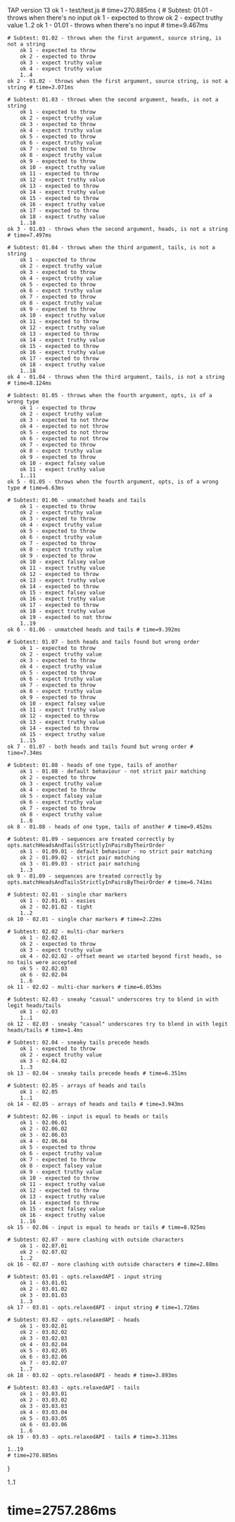 TAP version 13
ok 1 - test/test.js # time=270.885ms {
    # Subtest: 01.01 - throws when there's no input
        ok 1 - expected to throw
        ok 2 - expect truthy value
        1..2
    ok 1 - 01.01 - throws when there's no input # time=9.467ms
    
    # Subtest: 01.02 - throws when the first argument, source string, is not a string
        ok 1 - expected to throw
        ok 2 - expected to throw
        ok 3 - expect truthy value
        ok 4 - expect truthy value
        1..4
    ok 2 - 01.02 - throws when the first argument, source string, is not a string # time=3.071ms
    
    # Subtest: 01.03 - throws when the second argument, heads, is not a string
        ok 1 - expected to throw
        ok 2 - expect truthy value
        ok 3 - expected to throw
        ok 4 - expect truthy value
        ok 5 - expected to throw
        ok 6 - expect truthy value
        ok 7 - expected to throw
        ok 8 - expect truthy value
        ok 9 - expected to throw
        ok 10 - expect truthy value
        ok 11 - expected to throw
        ok 12 - expect truthy value
        ok 13 - expected to throw
        ok 14 - expect truthy value
        ok 15 - expected to throw
        ok 16 - expect truthy value
        ok 17 - expected to throw
        ok 18 - expect truthy value
        1..18
    ok 3 - 01.03 - throws when the second argument, heads, is not a string # time=7.497ms
    
    # Subtest: 01.04 - throws when the third argument, tails, is not a string
        ok 1 - expected to throw
        ok 2 - expect truthy value
        ok 3 - expected to throw
        ok 4 - expect truthy value
        ok 5 - expected to throw
        ok 6 - expect truthy value
        ok 7 - expected to throw
        ok 8 - expect truthy value
        ok 9 - expected to throw
        ok 10 - expect truthy value
        ok 11 - expected to throw
        ok 12 - expect truthy value
        ok 13 - expected to throw
        ok 14 - expect truthy value
        ok 15 - expected to throw
        ok 16 - expect truthy value
        ok 17 - expected to throw
        ok 18 - expect truthy value
        1..18
    ok 4 - 01.04 - throws when the third argument, tails, is not a string # time=8.124ms
    
    # Subtest: 01.05 - throws when the fourth argument, opts, is of a wrong type
        ok 1 - expected to throw
        ok 2 - expect truthy value
        ok 3 - expected to not throw
        ok 4 - expected to not throw
        ok 5 - expected to not throw
        ok 6 - expected to not throw
        ok 7 - expected to throw
        ok 8 - expect truthy value
        ok 9 - expected to throw
        ok 10 - expect falsey value
        ok 11 - expect truthy value
        1..11
    ok 5 - 01.05 - throws when the fourth argument, opts, is of a wrong type # time=6.63ms
    
    # Subtest: 01.06 - unmatched heads and tails
        ok 1 - expected to throw
        ok 2 - expect truthy value
        ok 3 - expected to throw
        ok 4 - expect truthy value
        ok 5 - expected to throw
        ok 6 - expect truthy value
        ok 7 - expected to throw
        ok 8 - expect truthy value
        ok 9 - expected to throw
        ok 10 - expect falsey value
        ok 11 - expect truthy value
        ok 12 - expected to throw
        ok 13 - expect truthy value
        ok 14 - expected to throw
        ok 15 - expect falsey value
        ok 16 - expect truthy value
        ok 17 - expected to throw
        ok 18 - expect truthy value
        ok 19 - expected to not throw
        1..19
    ok 6 - 01.06 - unmatched heads and tails # time=9.392ms
    
    # Subtest: 01.07 - both heads and tails found but wrong order
        ok 1 - expected to throw
        ok 2 - expect truthy value
        ok 3 - expected to throw
        ok 4 - expect truthy value
        ok 5 - expected to throw
        ok 6 - expect truthy value
        ok 7 - expected to throw
        ok 8 - expect truthy value
        ok 9 - expected to throw
        ok 10 - expect falsey value
        ok 11 - expect truthy value
        ok 12 - expected to throw
        ok 13 - expect truthy value
        ok 14 - expected to throw
        ok 15 - expect truthy value
        1..15
    ok 7 - 01.07 - both heads and tails found but wrong order # time=7.34ms
    
    # Subtest: 01.08 - heads of one type, tails of another
        ok 1 - 01.08 - default behaviour - not strict pair matching
        ok 2 - expected to throw
        ok 3 - expect truthy value
        ok 4 - expected to throw
        ok 5 - expect falsey value
        ok 6 - expect truthy value
        ok 7 - expected to throw
        ok 8 - expect truthy value
        1..8
    ok 8 - 01.08 - heads of one type, tails of another # time=9.452ms
    
    # Subtest: 01.09 - sequences are treated correctly by opts.matchHeadsAndTailsStrictlyInPairsByTheirOrder
        ok 1 - 01.09.01 - default behaviour - no strict pair matching
        ok 2 - 01.09.02 - strict pair matching
        ok 3 - 01.09.03 - strict pair matching
        1..3
    ok 9 - 01.09 - sequences are treated correctly by opts.matchHeadsAndTailsStrictlyInPairsByTheirOrder # time=6.741ms
    
    # Subtest: 02.01 - single char markers
        ok 1 - 02.01.01 - easies
        ok 2 - 02.01.02 - tight
        1..2
    ok 10 - 02.01 - single char markers # time=2.22ms
    
    # Subtest: 02.02 - multi-char markers
        ok 1 - 02.02.01
        ok 2 - expected to throw
        ok 3 - expect truthy value
        ok 4 - 02.02.02 - offset meant we started beyond first heads, so no tails were accepted
        ok 5 - 02.02.03
        ok 6 - 02.02.04
        1..6
    ok 11 - 02.02 - multi-char markers # time=6.053ms
    
    # Subtest: 02.03 - sneaky "casual" underscores try to blend in with legit heads/tails
        ok 1 - 02.03
        1..1
    ok 12 - 02.03 - sneaky "casual" underscores try to blend in with legit heads/tails # time=1.4ms
    
    # Subtest: 02.04 - sneaky tails precede heads
        ok 1 - expected to throw
        ok 2 - expect truthy value
        ok 3 - 02.04.02
        1..3
    ok 13 - 02.04 - sneaky tails precede heads # time=6.351ms
    
    # Subtest: 02.05 - arrays of heads and tails
        ok 1 - 02.05
        1..1
    ok 14 - 02.05 - arrays of heads and tails # time=3.943ms
    
    # Subtest: 02.06 - input is equal to heads or tails
        ok 1 - 02.06.01
        ok 2 - 02.06.02
        ok 3 - 02.06.03
        ok 4 - 02.06.04
        ok 5 - expected to throw
        ok 6 - expect truthy value
        ok 7 - expected to throw
        ok 8 - expect falsey value
        ok 9 - expect truthy value
        ok 10 - expected to throw
        ok 11 - expect truthy value
        ok 12 - expected to throw
        ok 13 - expect truthy value
        ok 14 - expected to throw
        ok 15 - expect falsey value
        ok 16 - expect truthy value
        1..16
    ok 15 - 02.06 - input is equal to heads or tails # time=8.925ms
    
    # Subtest: 02.07 - more clashing with outside characters
        ok 1 - 02.07.01
        ok 2 - 02.07.02
        1..2
    ok 16 - 02.07 - more clashing with outside characters # time=2.88ms
    
    # Subtest: 03.01 - opts.relaxedAPI - input string
        ok 1 - 03.01.01
        ok 2 - 03.01.02
        ok 3 - 03.01.03
        1..3
    ok 17 - 03.01 - opts.relaxedAPI - input string # time=1.726ms
    
    # Subtest: 03.02 - opts.relaxedAPI - heads
        ok 1 - 03.02.01
        ok 2 - 03.02.02
        ok 3 - 03.02.03
        ok 4 - 03.02.04
        ok 5 - 03.02.05
        ok 6 - 03.02.06
        ok 7 - 03.02.07
        1..7
    ok 18 - 03.02 - opts.relaxedAPI - heads # time=3.893ms
    
    # Subtest: 03.03 - opts.relaxedAPI - tails
        ok 1 - 03.03.01
        ok 2 - 03.03.02
        ok 3 - 03.03.03
        ok 4 - 03.03.04
        ok 5 - 03.03.05
        ok 6 - 03.03.06
        1..6
    ok 19 - 03.03 - opts.relaxedAPI - tails # time=3.313ms
    
    1..19
    # time=270.885ms
}

1..1
# time=2757.286ms
